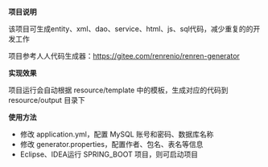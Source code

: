 **项目说明** 

该项目可生成entity、xml、dao、service、html、js、sql代码，减少重复的的开发工作

项目参考人人代码生成器：https://gitee.com/renrenio/renren-generator

**实现效果**

项目运行会自动根据 resource/template 中的模板，生成对应的代码到 resource/output 目录下

**使用方法**
- 修改 application.yml，配置 MySQL 账号和密码、数据库名称
- 修改 generator.properties，配置作者、包名、表名等信息
- Eclipse、IDEA运行 SPRING_BOOT 项目，则可启动项目